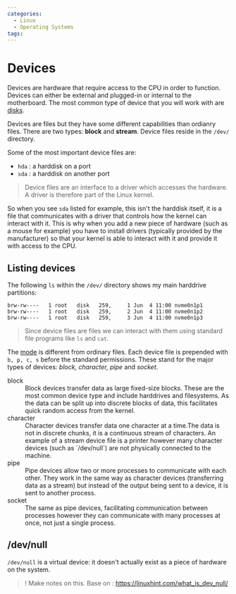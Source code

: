 ```yaml
---
categories:
  - Linux
  - Operating Systems
tags:
---
```


# Devices

Devices are hardware that require access to the CPU in order to function. Devices can either be external and plugged-in or internal to the motherboard. The most common type of device that you will work with are [disks](./Disks.md).

Devices are files but they have some different capabilities than ordianry files. There are two types: **block** and **stream**. Device files reside in the `/dev/` directory.

Some of the most important device files are:

- `hda` : a harddisk on a port
- `sda` : a harddisk on another port

> Device files are an interface to a driver which accesses the hardware. A driver is therefore part of the Linux kernel.

So when you see `sda` listed for example, this isn't the harddisk itself, it is a file that communicates with a driver that controls how the kernel can interact with it. This is why when you add a new piece of hardware (such as a mouse for example) you have to install drivers (typically provided by the manufacturer) so that your kernel is able to interact with it and provide it with access to the CPU.

## Listing devices

The following `ls` within the `/dev/` directory shows my main harddrive partitions:

```
brw-rw----   1 root   disk   259,     1 Jun  4 11:00 nvme0n1p1
brw-rw----   1 root   disk   259,     2 Jun  4 11:00 nvme0n1p2
brw-rw----   1 root   disk   259,     3 Jun  4 11:00 nvme0n1p3
```

> Since device files are files we can interact with them using standard file programs like `ls` and `cat`.

The [mode](../Programming_Languages/Shell_Scripting/File_permissions_and_execution.md#what-the-output-means) is different from ordinary files. Each device file is prepended with `b, p, c, s` before the standard permissions. These stand for the major types of devices: _block, character, pipe_ and _socket_.

<dl>
  <dt>block</dt>
  <dd>Block devices transfer data as large fixed-size blocks. These are the most common device type and include harddrives and filesystems. As the data can be split up into discrete blocks of data, this facilitates quick random access from the kernel. </dd>
  <dt>character</dt>
  <dd>Character devices transfer data one character at a time.The data is not in discrete chunks, it is a continuous stream of characters. An example of a stream device file is a printer however many character devices (such as `/dev/null`) are not physically connected to the machine.</dd>
  <dt>pipe<dt>
  <dd>Pipe devices allow two or more processes to communicate with each other. They work in the same way as character devices (transferring data as a stream) but instead of the output being sent to a device, it is sent to another process.</dd>
  <dt>socket<dt>
  <dd>The same as pipe devices, facilitating communication between processes however they can communicate with many processes at once, not just a single process.</dd>
</dl>

## /dev/null

`/dev/null` is a virtual device: it doesn't actually exist as a piece of hardware on the system.

> ! Make notes on this. Base on : https://linuxhint.com/what_is_dev_null/
